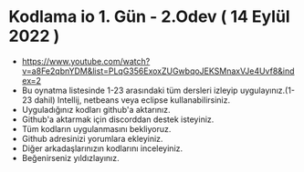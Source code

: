 # Kodlama io 1. Gün - 2.Odev ( 14 Eylül 2022 )
- https://www.youtube.com/watch?v=a8Fe2qbnYDM&list=PLqG356ExoxZUGwbqoJEKSMnaxVJe4Uvf8&index=2
- Bu oynatma listesinde 1-23 arasındaki tüm dersleri izleyip uygulayınız.(1-23 dahil) Intellij, netbeans veya eclipse kullanabilirsiniz.
- Uyguladığınız kodları github'a aktarınız.
- Github'a aktarmak için discorddan destek isteyiniz.
- Tüm kodların uygulanmasını bekliyoruz.
- Github adresinizi yorumlara ekleyiniz.
- Diğer arkadaşlarınızın kodlarını inceleyiniz.
- Beğenirseniz yıldızlayınız.
